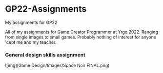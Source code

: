 # GP22-Assignments
My assignments for GP22

All of my assignments for Game Creator Programmer at Yrgo 2022. Ranging from single images to small games. Probably nothing of interest for anyone 'cept me and my teacher. 

### General design skills assignment

![img](Game Design/Images/Space Noir FINAL.png)